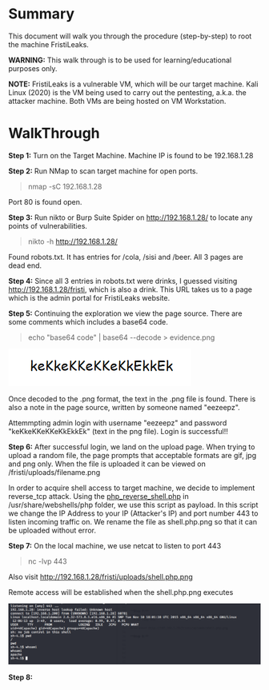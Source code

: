 # Summary
This document will walk you through the procedure (step-by-step) to root the machine FristiLeaks.

**WARNING:** This walk through is to be used for learning/educational purposes only.

**NOTE:**
FristiLeaks is a vulnerable VM, which will be our target machine.
Kali Linux (2020) is the VM being used to carry out the pentesting, a.k.a. the attacker machine.
Both VMs are being hosted on VM Workstation.

# WalkThrough

**Step 1:**
Turn on the Target Machine. Machine IP is found to be 192.168.1.28

**Step 2:**
Run NMap to scan target machine for open ports. 
  > nmap -sC 192.168.1.28

Port 80 is found open.

**Step 3:**
Run nikto or Burp Suite Spider on http://192.168.1.28/ to locate any points of vulnerabilities.
  > nikto -h http://192.168.1.28/

Found robots.txt. It has entries for /cola, /sisi and  /beer. All 3 pages are dead end.

**Step 4:**
Since all 3 entries in robots.txt were drinks, I guessed visiting http://192.168.1.28/fristi, which is also a drink. 
This URL takes us to a page which is the admin portal for FristiLeaks website.

**Step 5:**
Continuing the exploration we view the page source. There are some comments which includes a base64 code.

> echo "base64 code" | base64 --decode > evidence.png 

![evidence.png](evidence.png)

Once decoded to the .png format, the text in the .png file is found.
There is also a note in the page source, written by someone named "eezeepz".

Attemmpting admin login with username "eezeepz" and password "keKkeKKeKKeKkEkkEk" (text in the png file). Login is successful!!


**Step 6:**
After successful login, we land on the upload page. When trying to upload a random file, the page prompts that acceptable formats are gif, jpg and png only. When the file is uploaded it can be viewed on /fristi/uploads/filename.png

In order to acquire shell access to target machine, we decide to implement reverse_tcp attack. 
Using the [php_reverse_shell.php](php_reverse_shell.php) in /usr/share/webshells/php folder, we use this script as payload.
In this script we change the IP Address to your IP (Attacker's IP) and port number 443 to listen incoming traffic on.
We rename the file as shell.php.png so that it can be uploaded without error.

**Step 7:**
On the local machine, we use netcat to listen to port 443
  > nc -lvp 443

Also visit http://192.168.1.28/fristi/uploads/shell.php.png

Remote access will be established when the shell.php.png executes

![reverse_tcp.png](reverse_tcp.png)
  
**Step 8:**

  
  



